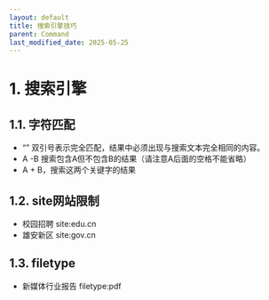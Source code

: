 ```yaml
---
layout: default
title: 搜索引擎技巧
parent: Command
last_modified_date: 2025-05-25
---
```


# 1. 搜索引擎

## 1.1. 字符匹配
- “” 双引号表示完全匹配，结果中必须出现与搜索文本完全相同的内容。
- A -B 搜索包含A但不包含B的结果（请注意A后面的空格不能省略）
- A + B，搜索这两个关键字的结果

## 1.2. site网站限制
- 校园招聘 site:edu.cn
- 雄安新区 site:gov.cn

## 1.3. filetype
- 新媒体行业报告 filetype:pdf

